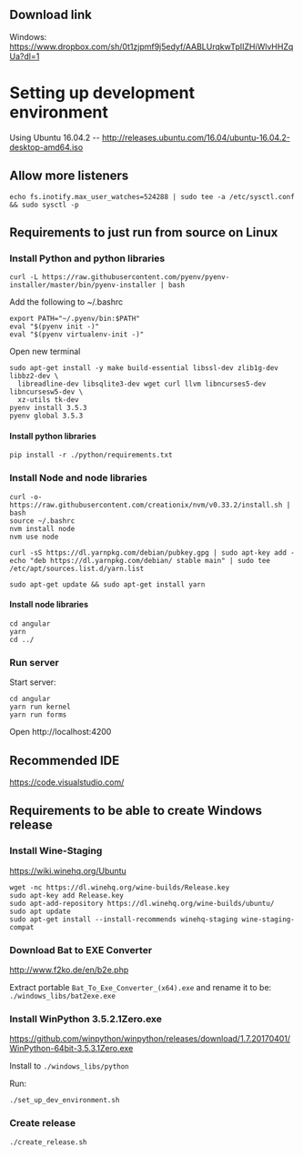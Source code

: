 ## Download link

Windows:
https://www.dropbox.com/sh/0t1zjpmf9j5edyf/AABLUrqkwTpIIZHiWlvHHZqUa?dl=1


# Setting up development environment

Using Ubuntu 16.04.2 -- http://releases.ubuntu.com/16.04/ubuntu-16.04.2-desktop-amd64.iso

## Allow more listeners

    echo fs.inotify.max_user_watches=524288 | sudo tee -a /etc/sysctl.conf && sudo sysctl -p


## Requirements to just run from source on Linux

### Install Python and python libraries

    curl -L https://raw.githubusercontent.com/pyenv/pyenv-installer/master/bin/pyenv-installer | bash
    
Add the following to ~/.bashrc

    export PATH="~/.pyenv/bin:$PATH"
    eval "$(pyenv init -)"
    eval "$(pyenv virtualenv-init -)"

Open new terminal

    sudo apt-get install -y make build-essential libssl-dev zlib1g-dev libbz2-dev \
      libreadline-dev libsqlite3-dev wget curl llvm libncurses5-dev libncursesw5-dev \
      xz-utils tk-dev
    pyenv install 3.5.3
    pyenv global 3.5.3


#### Install python libraries

    pip install -r ./python/requirements.txt
    
### Install Node and node libraries

    curl -o- https://raw.githubusercontent.com/creationix/nvm/v0.33.2/install.sh | bash
    source ~/.bashrc
    nvm install node
    nvm use node

    curl -sS https://dl.yarnpkg.com/debian/pubkey.gpg | sudo apt-key add -
    echo "deb https://dl.yarnpkg.com/debian/ stable main" | sudo tee /etc/apt/sources.list.d/yarn.list
    
    sudo apt-get update && sudo apt-get install yarn

#### Install node libraries
    
    cd angular
    yarn
    cd ../

### Run server

Start server:

    cd angular
    yarn run kernel
    yarn run forms

Open http://localhost:4200

## Recommended IDE

https://code.visualstudio.com/


## Requirements to be able to create Windows release


### Install Wine-Staging

https://wiki.winehq.org/Ubuntu

    wget -nc https://dl.winehq.org/wine-builds/Release.key
    sudo apt-key add Release.key
    sudo apt-add-repository https://dl.winehq.org/wine-builds/ubuntu/
    sudo apt update
    sudo apt-get install --install-recommends winehq-staging wine-staging-compat

### Download Bat to EXE Converter

http://www.f2ko.de/en/b2e.php

Extract portable `Bat_To_Exe_Converter_(x64).exe` and rename it to be: `./windows_libs/bat2exe.exe`

### Install WinPython 3.5.2.1Zero.exe

https://github.com/winpython/winpython/releases/download/1.7.20170401/WinPython-64bit-3.5.3.1Zero.exe

Install to `./windows_libs/python`

Run:
    
    ./set_up_dev_environment.sh

### Create release

    ./create_release.sh








